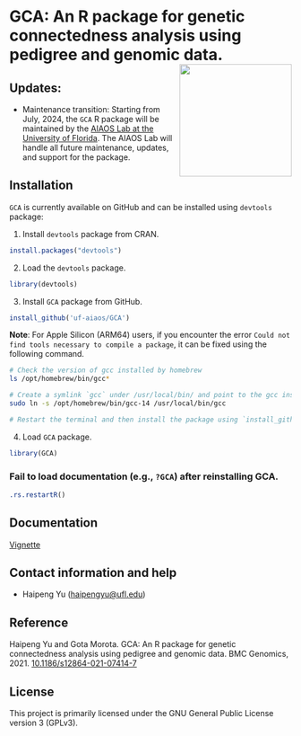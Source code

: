 
<!-- README.md is generated from README.Rmd. Please edit README.Rmd (this file) -->

# GCA: An R package for genetic connectedness analysis using pedigree and genomic data. <img src="man/figures/GCA.png" height="200" align="right"/>

## Updates:

-   Maintenance transition: Starting from July, 2024, the `GCA` R
    package will be maintained by the [AIAOS Lab at the University of
    Florida](https://github.com/uf-aiaos/). The AIAOS Lab will handle
    all future maintenance, updates, and support for the package.

## Installation

`GCA` is currently available on GitHub and can be installed using
`devtools` package:

1.  Install `devtools` package from CRAN.

``` r
install.packages("devtools")
```

2.  Load the `devtools` package.

``` r
library(devtools)
```

3.  Install `GCA` package from GitHub.

``` r
install_github('uf-aiaos/GCA')
```

**Note**: For Apple Silicon (ARM64) users, if you encounter the error
`Could not find tools necessary to compile a package`, it can be fixed
using the following command.

``` bash
# Check the version of gcc installed by homebrew
ls /opt/homebrew/bin/gcc* 

# Create a symlink `gcc` under /usr/local/bin/ and point to the gcc installed by Homebrew (gcc-14 in this case). 
sudo ln -s /opt/homebrew/bin/gcc-14 /usr/local/bin/gcc

# Restart the terminal and then install the package using `install_github('uf-aiaos/GCA')`.
```

4.  Load `GCA` package.

``` r
library(GCA)
```

### Fail to load documentation (e.g., `?GCA`) after reinstalling GCA.

``` r
.rs.restartR() 
```

## Documentation

[Vignette](https://uf-aiaos.github.io/GCA_vignette/GCA.html)

## Contact information and help

-   Haipeng Yu (<haipengyu@ufl.edu>)

## Reference

Haipeng Yu and Gota Morota. GCA: An R package for genetic connectedness
analysis using pedigree and genomic data. BMC Genomics, 2021.
[10.1186/s12864-021-07414-7](https://bmcgenomics.biomedcentral.com/articles/10.1186/s12864-021-07414-7)

## License

This project is primarily licensed under the GNU General Public License
version 3 (GPLv3).
